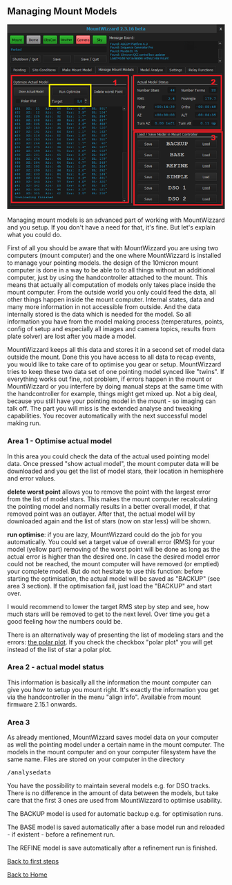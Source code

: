## Managing Mount Models

<img src="pics/tab_managemountmodel.png"/>

Managing mount models is an advanced part of working with MountWizzard and you setup. If you don't have a need for that, it's fine.
But let's explain what you could do.

First of all you should be aware that with MountWizzard you are using two computers (mount computer) and the one where MountWizzard
is installed to manage your pointing models. the design of the 10micron mount computer is done in a way to be able to to all things
without an additional computer, just by using the handcontroller attached to the mount. This means that actually all computation of
models only takes place inside the mount computer. From the outside world you only could feed the data, all other things happen inside
the mount computer. Internal states, data and many more information in not accessible from outside. And the data internally stored is
the data which is needed for the model. So all information you have from the model making process (temperatures, points, config of
setup and especially all images and camera topics, results from plate solver) are lost after you made a model.

MountWizzard keeps all this data and stores it in a second set of model data outside the mount. Done this you have access to all data
to recap events, you would like to take care of to optimise you gear or setup. MountWizzard tries to keep these two data set of one
pointing model synced like "twins". If everything works out fine, not problem, if errors happen in the mount or MountWizzard or you
interfere by doing manual steps at the same time with the handcontroller for example, things might get mixed up. Not a big deal,
because you still have your pointing model in the mount - so imaging can talk off. The part you will miss is the extended analyse and
tweaking capabilities. You recover automatically with the next successful model making run.

### Area 1 - Optimise actual model

In this area you could check the data of the actual used pointing model data. Once pressed "show actual model", the mount computer
data will be downloaded and you get the list of model stars, their location in hemisphere and error values.

<b>delete worst point</b> allows you to remove the point with the largest error from the list of model stars. This makes the mount
computer recalculating the pointing model and normally results in a better overall model, if that removed point was an outlayer. After
that, the actual model will by downloaded again and the list of stars (now on star less) will be shown.

<b>run optimise</b>: if you are lazy, MountWizzard could do the job for you automatically. You could set a target value of overall
error (RMS) for your model (yellow part) removing of the worst point will be done as long as the actual error is higher than the desired
one. In case the desired model error could not be reached, the mount computer will have removed (or emptied) your complete model.
But do not hesitate to use this function: before starting the optimisation, the actual model will be saved as "BACKUP"
(see area 3 section). If the optimisation fail, just load the "BACKUP" and start over.

I would recommend to lower the target RMS step by step and see, how much stars will be removed to get to the next level. Over time
you get a good feeling how the numbers could be.

There is an alternatively way of presenting the list of modeling stars and the errors: [the polar plot](firststeps41.md). If you
check the checkbox "polar plot" you will get instead of the list of star a polar plot.

### Area 2 - actual model status

This information is basically all the information the mount computer can give you how to setup you mount right. It's exactly
the information you get via the handcontroller in the menu "align info". Available from mount firmware 2.15.1 onwards.

### Area 3

As already mentioned, MountWizzard saves model data on your computer as well the pointing model under a certain name in the mount
computer. The models in the mount computer and on your computer filesystem have the same name. Files are stored on your computer in
the directory
<pre>/analysedata</pre>
You have the possibility to maintain several models e.g. for DSO tracks. There is no difference in the amount of data between the
models, but take care that the first 3 ones are used from MountWizzard to optimise usability.

The BACKUP model is used for automatic backup e.g. for optimisation runs.

The BASE model is saved automatically after a base model run and reloaded - if existent - before a refinement run.

The REFINE model is save automatically after a refinement run is finished.

[Back to first steps](firststeps.md)

[Back to Home](home.md)